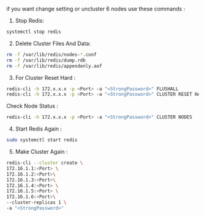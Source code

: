 if you want change setting or uncluster 6 nodes use these commands : 


1. Stop Redis:
```bash
systemctl stop redis
```

2. Delete Cluster Files And Data:
```bash
rm -f /var/lib/redis/nodes-*.conf
rm -f /var/lib/redis/dump.rdb
rm -f /var/lib/redis/appendonly.aof
```

3. For Cluster Reset Hard :
```bash
redis-cli -h 172.x.x.x -p <Port> -a "<StrongPassword>" FLUSHALL
redis-cli -h 172.x.x.x -p <Port> -a "<StrongPassword>" CLUSTER RESET HARD
```
Check Node Status :

```bash
redis-cli -h 172.x.x.x -p <Port> -a "<StrongPassword>" CLUSTER NODES
```
4. Start Redis Again :
```bash
sudo systemctl start redis
```

5. Make Cluster Again :
```bash
redis-cli --cluster create \
172.16.1.1:<Port> \
172.16.1.2:<Port>\
172.16.1.3:<Port>\
172.16.1.4:<Port> \
172.16.1.5:<Port> \
172.16.1.6:<Port>\
--cluster-replicas 1 \
-a "<StrongPassword>"
```











